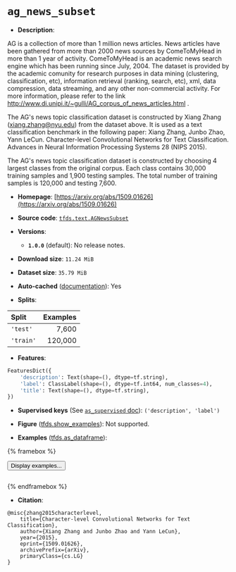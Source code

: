 <div itemscope itemtype="http://schema.org/Dataset">
  <div itemscope itemprop="includedInDataCatalog" itemtype="http://schema.org/DataCatalog">
    <meta itemprop="name" content="TensorFlow Datasets" />
  </div>
  <meta itemprop="name" content="ag_news_subset" />
  <meta itemprop="description" content="AG is a collection of more than 1 million news articles.&#10;News articles have been gathered from more than 2000  news sources by ComeToMyHead in more than 1 year of activity.&#10;ComeToMyHead is an academic news search engine which has been running since July, 2004.&#10;The dataset is provided by the academic comunity for research purposes in data mining (clustering, classification, etc),&#10;information retrieval (ranking, search, etc), xml, data compression, data streaming,&#10;and any other non-commercial activity.&#10;For more information, please refer to the link http://www.di.unipi.it/~gulli/AG_corpus_of_news_articles.html .&#10;&#10;The AG&#x27;s news topic classification dataset is constructed by Xiang Zhang (xiang.zhang@nyu.edu) from the dataset above.&#10;It is used as a text classification benchmark in the following paper:&#10;Xiang Zhang, Junbo Zhao, Yann LeCun. Character-level Convolutional Networks for Text Classification. Advances in Neural Information Processing Systems 28 (NIPS 2015).&#10;&#10;The AG&#x27;s news topic classification dataset is constructed by choosing 4 largest classes from the original corpus.&#10;Each class contains 30,000 training samples and 1,900 testing samples.&#10;The total number of training samples is 120,000 and testing 7,600.&#10;&#10;To use this dataset:&#10;&#10;```python&#10;import tensorflow_datasets as tfds&#10;&#10;ds = tfds.load(&#x27;ag_news_subset&#x27;, split=&#x27;train&#x27;)&#10;for ex in ds.take(4):&#10;  print(ex)&#10;```&#10;&#10;See [the guide](https://www.tensorflow.org/datasets/overview) for more&#10;informations on [tensorflow_datasets](https://www.tensorflow.org/datasets).&#10;&#10;" />
  <meta itemprop="url" content="https://www.tensorflow.org/datasets/catalog/ag_news_subset" />
  <meta itemprop="sameAs" content="https://arxiv.org/abs/1509.01626" />
  <meta itemprop="citation" content="@misc{zhang2015characterlevel,&#10;    title={Character-level Convolutional Networks for Text Classification},&#10;    author={Xiang Zhang and Junbo Zhao and Yann LeCun},&#10;    year={2015},&#10;    eprint={1509.01626},&#10;    archivePrefix={arXiv},&#10;    primaryClass={cs.LG}&#10;}" />
</div>

# `ag_news_subset`

*   **Description**:

AG is a collection of more than 1 million news articles. News articles have been
gathered from more than 2000 news sources by ComeToMyHead in more than 1 year of
activity. ComeToMyHead is an academic news search engine which has been running
since July, 2004. The dataset is provided by the academic comunity for research
purposes in data mining (clustering, classification, etc), information retrieval
(ranking, search, etc), xml, data compression, data streaming, and any other
non-commercial activity. For more information, please refer to the link
http://www.di.unipi.it/~gulli/AG_corpus_of_news_articles.html .

The AG's news topic classification dataset is constructed by Xiang Zhang
(xiang.zhang@nyu.edu) from the dataset above. It is used as a text
classification benchmark in the following paper: Xiang Zhang, Junbo Zhao, Yann
LeCun. Character-level Convolutional Networks for Text Classification. Advances
in Neural Information Processing Systems 28 (NIPS 2015).

The AG's news topic classification dataset is constructed by choosing 4 largest
classes from the original corpus. Each class contains 30,000 training samples
and 1,900 testing samples. The total number of training samples is 120,000 and
testing 7,600.

*   **Homepage**:
    [https://arxiv.org/abs/1509.01626](https://arxiv.org/abs/1509.01626)

*   **Source code**:
    [`tfds.text.AGNewsSubset`](https://github.com/tensorflow/datasets/tree/master/tensorflow_datasets/text/ag_news_subset.py)

*   **Versions**:

    *   **`1.0.0`** (default): No release notes.

*   **Download size**: `11.24 MiB`

*   **Dataset size**: `35.79 MiB`

*   **Auto-cached**
    ([documentation](https://www.tensorflow.org/datasets/performances#auto-caching)):
    Yes

*   **Splits**:

Split     | Examples
:-------- | -------:
`'test'`  | 7,600
`'train'` | 120,000

*   **Features**:

```python
FeaturesDict({
    'description': Text(shape=(), dtype=tf.string),
    'label': ClassLabel(shape=(), dtype=tf.int64, num_classes=4),
    'title': Text(shape=(), dtype=tf.string),
})
```

*   **Supervised keys** (See
    [`as_supervised` doc](https://www.tensorflow.org/datasets/api_docs/python/tfds/load#args)):
    `('description', 'label')`

*   **Figure**
    ([tfds.show_examples](https://www.tensorflow.org/datasets/api_docs/python/tfds/visualization/show_examples)):
    Not supported.

*   **Examples**
    ([tfds.as_dataframe](https://www.tensorflow.org/datasets/api_docs/python/tfds/as_dataframe)):

<!-- mdformat off(HTML should not be auto-formatted) -->

{% framebox %}

<button id="displaydataframe">Display examples...</button>
<div id="dataframecontent" style="overflow-x:scroll"></div>
<script src="https://www.gstatic.com/external_hosted/jquery2.min.js"></script>
<script>
var url = "https://storage.googleapis.com/tfds-data/visualization/dataframe/ag_news_subset-1.0.0.html";
$(document).ready(() => {
  $("#displaydataframe").click((event) => {
    // Disable the button after clicking (dataframe loaded only once).
    $("#displaydataframe").prop("disabled", true);

    // Pre-fetch and display the content
    $.get(url, (data) => {
      $("#dataframecontent").html(data);
    }).fail(() => {
      $("#dataframecontent").html(
        'Error loading examples. If the error persist, please open '
        + 'a new issue.'
      );
    });
  });
});
</script>

{% endframebox %}

<!-- mdformat on -->

*   **Citation**:

```
@misc{zhang2015characterlevel,
    title={Character-level Convolutional Networks for Text Classification},
    author={Xiang Zhang and Junbo Zhao and Yann LeCun},
    year={2015},
    eprint={1509.01626},
    archivePrefix={arXiv},
    primaryClass={cs.LG}
}
```
